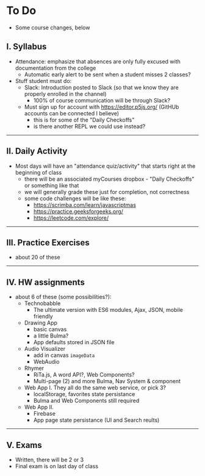 # To Do

- Some course changes, below

## I. Syllabus

- Attendance: emphasize that absences are only fully excused with documentation from the college
  - Automatic early alert to be sent when a student misses 2 classes?
- Stuff student must do:
  - Slack: Introduction posted to Slack (so that we know they are properly enrolled in the channel)
    - 100% of course communication will be through Slack?
  - Must sign up for account with https://editor.p5js.org/ (GitHUb accounts can be connected I believe)
    - this is for some of the "Daily Checkoffs"
    - is there another REPL we could use instead?

<hr>


## II. Daily Activity

- Most days will have an "attendance quiz/activity" that starts right at the beginning of class
  - there will be an associated myCourses dropbox - "Daily Checkoffs" or something like that
  - we will generally grade these just for completion, not correctness
  - some code challenges will be like these: 
    - https://scrimba.com/learn/javascriptmas
    - https://practice.geeksforgeeks.org/
    - https://leetcode.com/explore/
 
<hr>

## III. Practice Exercises
- about 20 of these
 
<hr>

## IV. HW assignments
- about 6 of these (some possibilities?):
  - Technobabble
    - The ultimate version with ES6 modules, Ajax, JSON, mobile friendly
  - Drawing App
    - basic canvas
    - a little Bulma?
    - App defaults stored in JSON file
  - Audio Visualizer
    - add in canvas `imageData`
    - WebAudio
  - Rhymer
    - RiTa.js, A word API?, Web Components?
    - Multi-page (2) and more Bulma, Nav System & component
  - Web App I. They all do the same web service, or pick 3?
    - localStorage, favorites state persistance
    - Bulma and Web Components still required
  - Web App II.
    - Firebase
    - App page state persistance (UI and Search reults)

<hr>

## V. Exams
- Written, there will be 2 or 3
- Final exam is on last day of class

